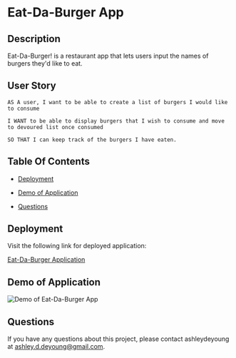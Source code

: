 # Eat-Da-Burger App

 ## Description
  
 Eat-Da-Burger! is a restaurant app that lets users input the names of burgers they'd like to eat.

  ## User Story

 ```
AS A user, I want to be able to create a list of burgers I would like to consume

I WANT to be able to display burgers that I wish to consume and move to devoured list once consumed

SO THAT I can keep track of the burgers I have eaten.
 ```

  ## Table Of Contents
  
  * [Deployment](#deployment)

  * [Demo of Application](#demo-of-application)
  
  * [Questions](#questions)
  
  ## Deployment

  Visit the following link for deployed application:

  [Eat-Da-Burger Application](https://ancient-lake-90836.herokuapp.com/)


  ## Demo of Application

  ![Demo of Eat-Da-Burger App](public/assets/images/note-taker.gif)

  ## Questions
  
  If you have any questions about this project, please contact ashleydeyoung at ashley.d.deyoung@gmail.com.